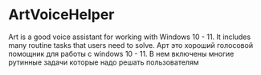 # ArtVoiceHelper
Art is a good voice assistant for working with Windows 10 - 11. It includes many routine tasks that users need to solve. Арт это хороший голосовой помощник для работы с windows 10 - 11. В нем включены многие рутинные задачи которые надо решать пользователям
